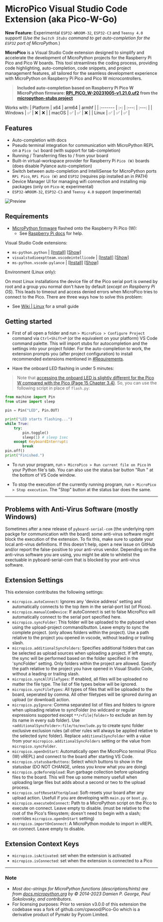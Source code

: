 # MicroPico Visual Studio Code Extension (aka Pico-W-Go)

**New Feature:** Experimental `ESP32-WROOM-32`, `ESP32-C3` and `Teensy 4.0` support! (_Use the `Switch Stubs` command to get auto-completion for the `ESP32` port of MicroPython._)

**MicroPico** is a Visual Studio Code extension designed to simplify and accelerate the development of MicroPython projects for the Raspberry Pi Pico and Pico W boards. This tool streamlines the coding process, providing code highlighting, auto-completion, code snippets, and project management features, all tailored for the seamless development experience with MicroPython on Raspberry Pi Pico and Pico W microcontrollers.

> __Included auto-completion based on Raspberry Pi Pico W MicroPython firmware: [RPI_PICO_W-20231005-v1.21.0.uf2](https://micropython.org/resources/firmware/RPI_PICO_W-20231005-v1.21.0.uf2) from the [micropython-stubs project](https://github.com/Josverl/micropython-stubs)__

Works with:
| Platform | x64 | arm64 | armhf |
| :------- | :-: | :---: | :---: |
| Windows  | ✅   | ❌     | ❌     |
| macOS    | ✅   | ✅     | ❌     |
| Linux    | ✅   | ✅     | ✅     |

## Features

- Auto-completion with docs
- Pseudo terminal integration for communication with MicroPython REPL on a `Pico (w)` board (with support for tab-completion)
- Running / Transferring files to / from your board
- Built-in virtual-workspace provider for Raspberry Pi `Pico (W)` boards (does disable Pylance auto-completion)
- Switch between auto-completion and IntelliSense for MicroPython ports `RPi Pico`, `RPi Pico (W)` and `ESP32` (requires pip installed an in PATH)
- Device Manager UI for managing wifi connection and installing mip packages (only on `Pico-W`; experimental)
- `ESP32-WROOM-32`, `ESP32-C3` and `Teensy 4.0` support (experimental)

![Preview](images/preview.gif)

## Requirements

* [MicroPython firmware](https://micropython.org/download) flashed onto the Raspberry Pi Pico (W):
    - See [Raspberry Pi docs](https://www.raspberrypi.com/documentation/microcontrollers/micropython.html#drag-and-drop-micropython) for help.

Visual Studio Code extensions:
* `ms-python.python` | [\[Install\]](vscode://extension/ms-python.python) [\[Show\]](https://marketplace.visualstudio.com/items?itemName=ms-python.python)
* `visualstudioexptteam.vscodeintellicode` | [\[Install\]](vscode://extension/visualstudioexptteam.vscodeintellicode) [\[Show\]](https://marketplace.visualstudio.com/items?itemName=VisualStudioExptTeam.vscodeintellicode)
* `ms-python.vscode-pylance` | [\[Install\]](vscode://extension/ms-python.vscode-pylance) [\[Show\]](https://marketplace.visualstudio.com/items?itemName=ms-python.vscode-pylance)

Environment (Linux only):

On most Linux installations the device file of the Pico serial port is owned by root and a group you normal don't have by default (*except on Raspberry Pi OS*). This leads to timeout and access denied errors when MicroPico tries to connect to the Pico. There are three ways how to solve this problem:
- See [Wiki | Linux](https://github.com/paulober/MicroPico/wiki/Linux) for a small guide

## Getting started

- First of all open a folder and run `> MicroPico > Configure Project` command via `Ctrl+Shift+P` (or the equivalent on your platform) VS Code command palette. This will import stubs for autocompletion and the settings into your project folder. For the auto-completion to work, the extension prompts you (after project configuration) to install recommended extensions mentioned in [\#Requirements](#requirements).

- Have the onboard LED flashing in under 5 minutes:
> Note that [accessing the onboard LED is slightly different for the Pico W compared with the Pico (Page 15 Chapter 3.4)](https://datasheets.raspberrypi.com/picow/connecting-to-the-internet-with-pico-w.pdf). So, you can use the following script in place of `flash.py`:

```python
from machine import Pin
from utime import sleep

pin = Pin("LED", Pin.OUT)

print("LED starts flashing...")
while True:
    try:
        pin.toggle()
        sleep(1) # sleep 1sec
    except KeyboardInterrupt:
        break
pin.off()
print("Finished.")
```

- To run your program, run `> MicroPico > Run current file on Pico` in your Python file's tab. You can also use the status bar button "Run " at the bottom of VS Code window.

- To stop the execution of the currently running program, run `> MicroPico > Stop execution`. The "Stop" button at the status bar does the same.

---

## Problems with Anti-Virus Software (mostly Windows)

Sometimes after a new release of `pyboard-serial-com` (the underlying npm packge for communication with the board) some anti-virus software might block the execution of the extension.
To fix this, make sure to update your local anti-virus definitions. If this doesn't help, open a new issue on GitHub and/or report the false-positive to your anti-virus vendor. Depending on the anti-virus software you are using, you might be able to whitelist the exectuable in pyboard-serial-com that is blocked by your anti-virus software.

## Extension Settings

This extension contributes the following settings:

* `micropico.autoConnect`: Ignores any 'device address' setting and automatically connects to the top item in the serial-port list (of Picos).
* `micropico.manualComDevice`: If autoConnect is set to false MicroPico will automatically connect to the serial port specified here.
* `micropico.syncFolder`: This folder will be uploaded to the pyboard when using the upload-project command/button. Leave empty to sync the complete project. (only allows folders within the project). Use a path relative to the project you opened in vscode, without leading or trailing slash.
* `micropico.additionalSyncFolders`: Specifies additional folders that can be selected as upload sources when uploading a project. If left empty, the sync will be performed based on the folder specified in the 'syncFolder' setting. Only folders within the project are allowed. Specify the path relative to the project you have opened in Visual Studio Code, without a leading or trailing slash.
* `micropico.syncAllFileTypes`: If enabled, all files will be uploaded no matter the file type. The list of file types below will be ignored.
* `micropico.syncFileTypes`: All types of files that will be uploaded to the board, seperated by comma. All other filetypes will be ignored during an upload (or download) action.
* `micropico.pyIgnore`: Comma separated list of files and folders to ignore when uploading relative to syncFolder (no wildcard or regular expressions supported except `**/<file|folder>` to exclude an item by its name in every sub folder). Use `<additionalSyncFolder>:file/to/exclude.py` to create sync folder exclusive exclusion rules (all other rules will always be applied relative to the selected sync folder). Replace `additionalSyncFolder` with a value from your `micropico.additionalSyncFolders` setting or the value from `micropico.syncFolder`.
* `micropico.openOnStart`: Automatically open the MicroPico terminal (Pico (W) vREPL) and connect to the board after starting VS Code.
* `micropico.statusbarButtons`: Select which buttons to show in the statusbar (DO NOT CHANGE, unless you know what you are doing)
* `micropico.gcBeforeUpload`: Run garbage collection before uploading files to the board. This will free up some memory usefull when uploading large files but adds about a second or two to the upload process.
* `micropico.softResetAfterUpload`: Soft-resets your board after any upload action. Usefull if you are developing with `main.py` or `boot.py`.
* `micropico.executeOnConnect`: Path to a MicroPython script on the Pico to execute on connect. Leave empty to disable. (must be relative to the root of the Pico's filesystem; doesn't need to begin with a slash; overrides `micropico.openOnStart` setting)
* `micropico.importOnConnect`: A MicroPython module to import in vREPL on connect. Leave empty to disable.

## Extension Context Keys

* `micropico.isActivated`: set when the extension is activated
* `micropico.isConnected`: set when the extension is connected to a Pico

---

### Note

+ _Most doc-strings for MicroPython functions (descriptions/hints) are from [docs.micropython.org](https://docs.micropython.org/en/v1.19.1/) by © 2014-2023 Damien P. George, Paul Sokolovsky, and contributors._
+ For licensing purposes: Prior to version v3.0.0 of this extension the codebase was a fork of github.com/cpwood/Pico-Go which is a derivative product of Pymakr by Pycom Limited.
